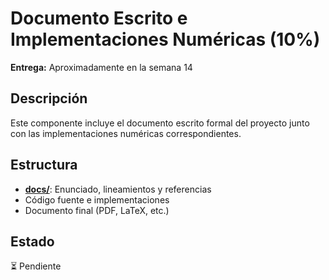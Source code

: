 # Documento Escrito e Implementaciones Numéricas (10%)

**Entrega:** Aproximadamente en la semana 14

## Descripción

Este componente incluye el documento escrito formal del proyecto junto con las implementaciones numéricas correspondientes.

## Estructura

- **[docs/](docs/)**: Enunciado, lineamientos y referencias
- Código fuente e implementaciones
- Documento final (PDF, LaTeX, etc.)

## Estado

⏳ Pendiente
